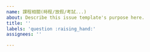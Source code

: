 ```yaml
---
name: 課程相關(時程/放假/考試...)
about: Describe this issue template's purpose here.
title: ''
labels: 'question :raising_hand:'
assignees: ''

---
```



